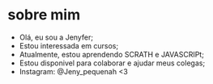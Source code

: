# sobre mim
- Olá, eu sou a Jenyfer;
- Estou interessada em cursos;
- Atualmente, estou aprendendo SCRATH e JAVASCRIPt;
- Estou disponivel para colaborar e ajudar meus colegas;
- Instagram: @Jeny_pequenah  <3

<!--
**Jenypequena/jenypequena** is a ✨ _special_ ✨ repository because its `README.md` (this file) appears on your GitHub profile.

Here are some ideas to get you started:
 
- 🔭 I’m currently working on ...
- 🌱 I’m currently learning ...
- 👯 I’m looking to collaborate on ...
- 🤔 I’m looking for help with ...
- 💬 Ask me about ...
- 📫 How to reach me: ...
- 😄 Pronouns: ...
- ⚡ Fun fact: ...
-->
